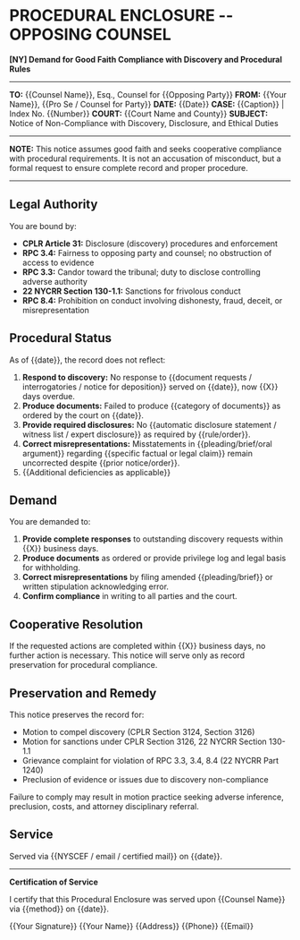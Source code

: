 # PROCEDURAL ENCLOSURE -- OPPOSING COUNSEL

**[NY] Demand for Good Faith Compliance with Discovery and Procedural Rules**

---

**TO:** {{Counsel Name}}, Esq., Counsel for {{Opposing Party}}
**FROM:** {{Your Name}}, {{Pro Se / Counsel for Party}}
**DATE:** {{Date}}
**CASE:** {{Caption}} | Index No. {{Number}}
**COURT:** {{Court Name and County}}
**SUBJECT:** Notice of Non-Compliance with Discovery, Disclosure, and Ethical Duties

---

**NOTE:** This notice assumes good faith and seeks cooperative compliance with procedural requirements. It is not an accusation of misconduct, but a formal request to ensure complete record and proper procedure.

---

## Legal Authority

You are bound by:

- **CPLR Article 31:** Disclosure (discovery) procedures and enforcement
- **RPC 3.4:** Fairness to opposing party and counsel; no obstruction of access to evidence
- **RPC 3.3:** Candor toward the tribunal; duty to disclose controlling adverse authority
- **22 NYCRR Section 130-1.1:** Sanctions for frivolous conduct
- **RPC 8.4:** Prohibition on conduct involving dishonesty, fraud, deceit, or misrepresentation

## Procedural Status

As of {{date}}, the record does not reflect:

1. **Respond to discovery:** No response to {{document requests / interrogatories / notice for deposition}} served on {{date}}, now {{X}} days overdue.
2. **Produce documents:** Failed to produce {{category of documents}} as ordered by the court on {{date}}.
3. **Provide required disclosures:** No {{automatic disclosure statement / witness list / expert disclosure}} as required by {{rule/order}}.
4. **Correct misrepresentations:** Misstatements in {{pleading/brief/oral argument}} regarding {{specific factual or legal claim}} remain uncorrected despite {{prior notice/order}}.
5. {{Additional deficiencies as applicable}}

## Demand

You are demanded to:

1. **Provide complete responses** to outstanding discovery requests within {{X}} business days.
2. **Produce documents** as ordered or provide privilege log and legal basis for withholding.
3. **Correct misrepresentations** by filing amended {{pleading/brief}} or written stipulation acknowledging error.
4. **Confirm compliance** in writing to all parties and the court.

## Cooperative Resolution

If the requested actions are completed within {{X}} business days, no further action is necessary. This notice will serve only as record preservation for procedural compliance.

## Preservation and Remedy

This notice preserves the record for:

- Motion to compel discovery (CPLR Section 3124, Section 3126)
- Motion for sanctions under CPLR Section 3126, 22 NYCRR Section 130-1.1
- Grievance complaint for violation of RPC 3.3, 3.4, 8.4 (22 NYCRR Part 1240)
- Preclusion of evidence or issues due to discovery non-compliance

Failure to comply may result in motion practice seeking adverse inference, preclusion, costs, and attorney disciplinary referral.

## Service

Served via {{NYSCEF / email / certified mail}} on {{date}}.

---

**Certification of Service**

I certify that this Procedural Enclosure was served upon {{Counsel Name}} via {{method}} on {{date}}.

{{Your Signature}}
{{Your Name}}
{{Address}}
{{Phone}}
{{Email}}
